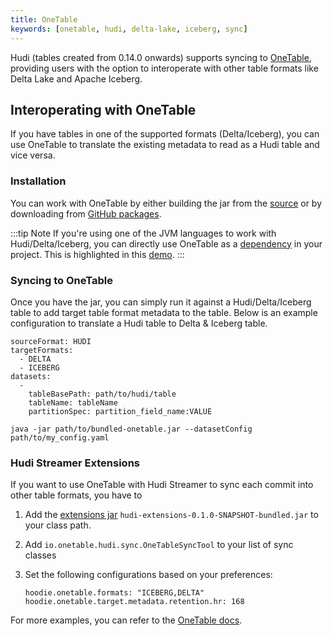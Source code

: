 ```yaml
---
title: OneTable
keywords: [onetable, hudi, delta-lake, iceberg, sync]
---
```


Hudi (tables created from 0.14.0 onwards) supports syncing to [OneTable](https://onetable.dev/), providing users with the option to interoperate with other table formats like Delta Lake and Apache Iceberg.

## Interoperating with OneTable

If you have tables in one of the supported formats (Delta/Iceberg), you can use OneTable to translate the existing metadata to read as a Hudi table and vice versa.

### Installation

You can work with OneTable by either building the jar from the [source](https://github.com/onetable-io/onetable) or by downloading from [GitHub packages](https://github.com/onetable-io/onetable/packages/1986830).

:::tip Note
If you're using one of the JVM languages to work with Hudi/Delta/Iceberg, you can directly use OneTable as a [dependency](https://github.com/onetable-io/onetable/packages/1986830) in your project.
This is highlighted in this [demo](https://onetable.dev/docs/demo/docker).
:::

### Syncing to OneTable

Once you have the jar, you can simply run it against a Hudi/Delta/Iceberg table to add target table format metadata to the table.
Below is an example configuration to translate a Hudi table to Delta & Iceberg table.

```shell md title="my_config.yaml"
sourceFormat: HUDI
targetFormats:
  - DELTA
  - ICEBERG
datasets:
  -
    tableBasePath: path/to/hudi/table
    tableName: tableName
    partitionSpec: partition_field_name:VALUE
```

```shell md title="shell"
java -jar path/to/bundled-onetable.jar --datasetConfig path/to/my_config.yaml
```

### Hudi Streamer Extensions
If you want to use OneTable with Hudi Streamer to sync each commit into other table formats, you have to

1. Add the [extensions jar](https://github.com/onetable-io/onetable/tree/main/hudi-support/extensions) `hudi-extensions-0.1.0-SNAPSHOT-bundled.jar` to your class path.
2. Add `io.onetable.hudi.sync.OneTableSyncTool` to your list of sync classes
3. Set the following configurations based on your preferences:

   ```
   hoodie.onetable.formats: "ICEBERG,DELTA" 
   hoodie.onetable.target.metadata.retention.hr: 168
   ```

For more examples, you can refer to the [OneTable docs](https://onetable.dev/docs/how-to).